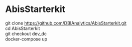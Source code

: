 # AbisStarterkit
git clone https://github.com/DBIAnalytics/AbisStarterkit.git    
cd AbisStarterkit  
git checkout dev_dc  
docker-compose up  
